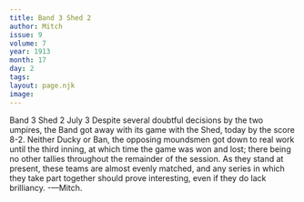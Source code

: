 ```yaml
---
title: Band 3 Shed 2
author: Mitch
issue: 9
volume: 7
year: 1913
month: 17
day: 2
tags:
layout: page.njk
image:
---
```

Band 3 Shed 2   July 3   Despite several doubtful decisions by the two umpires, the Band got away with its game with the Shed, today by the score 8-2. Neither Ducky or Ban, the opposing moundsmen got down to real work until the third inning, at which time the game was won and lost; there being no other tallies throughout the remainder of the session. As they stand at present, these teams are almost evenly matched, and any series in which they take part together should prove interesting, even if they do lack brilliancy. -—Mitch. 
